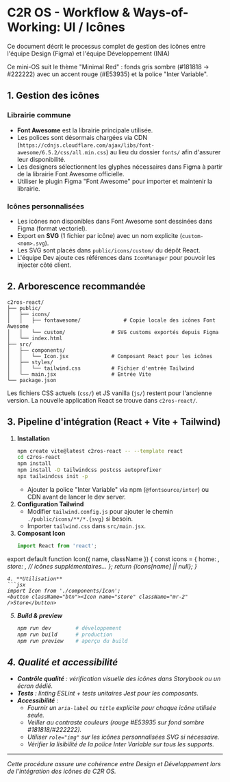 # C2R OS - Workflow & Ways-of-Working: UI / Icônes

Ce document décrit le processus complet de gestion des icônes entre l'équipe Design (Figma) et l'équipe Développement (INIA)

Ce mini-OS suit le thème "Minimal Red" : fonds gris sombre (#181818 → #222222) avec un accent rouge (#E53935) et la police "Inter Variable".

## 1. Gestion des icônes

### Librairie commune
- **Font Awesome** est la librairie principale utilisée.
- Les polices sont désormais chargées via CDN (`https://cdnjs.cloudflare.com/ajax/libs/font-awesome/6.5.2/css/all.min.css`) au lieu du dossier `fonts/` afin d'assurer leur disponibilité.
- Les designers sélectionnent les glyphes nécessaires dans Figma à partir de la librairie Font Awesome officielle.
- Utiliser le plugin Figma "Font Awesome" pour importer et maintenir la librairie.

### Icônes personnalisées
- Les icônes non disponibles dans Font Awesome sont dessinées dans Figma (format vectoriel).
- Export en **SVG** (1 fichier par icône) avec un nom explicite (`custom-<nom>.svg`).
- Les SVG sont placés dans `public/icons/custom/` du dépôt React.
- L'équipe Dev ajoute ces références dans `IconManager` pour pouvoir les injecter côté client.

## 2. Arborescence recommandée

```
c2ros-react/
├── public/
│   ├── icons/
│   │   ├── fontawesome/              # Copie locale des icônes Font Awesome
│   │   └── custom/               # SVG customs exportés depuis Figma
│   └── index.html
├── src/
│   ├── components/
│   │   └── Icon.jsx              # Composant React pour les icônes
│   ├── styles/
│   │   └── tailwind.css          # Fichier d'entrée Tailwind
│   └── main.jsx                  # Entrée Vite
└── package.json
```

Les fichiers CSS actuels (`css/`) et JS vanilla (`js/`) restent pour l'ancienne version. La nouvelle application React se trouve dans `c2ros-react/`.

## 3. Pipeline d'intégration (React + Vite + Tailwind)

1. **Installation**
   ```bash
   npm create vite@latest c2ros-react -- --template react
   cd c2ros-react
   npm install
   npm install -D tailwindcss postcss autoprefixer
   npx tailwindcss init -p
   ```
    - Ajouter la police "Inter Variable" via npm (`@fontsource/inter`) ou CDN avant de lancer le dev server.
2. **Configuration Tailwind**
   - Modifier `tailwind.config.js` pour ajouter le chemin `./public/icons/**/*.{svg}` si besoin.
   - Importer `tailwind.css` dans `src/main.jsx`.
3. **Composant Icon**
   ```jsx
   import React from 'react';

  export default function Icon({ name, className }) {
    const icons = {
      home: <i className="icon fa-solid fa-house" />,
      store: <i className="icon fa-solid fa-store" />,
      // icônes supplémentaires…
    };
    return <span className={className}>{icons[name] || null}</span>;
  }
   ```
4. **Utilisation**
   ```jsx
   import Icon from './components/Icon';
   <button className="btn"><Icon name="store" className="mr-2" />Store</button>
   ```
5. **Build & preview**
   ```bash
   npm run dev        # développement
   npm run build      # production
   npm run preview    # aperçu du build
   ```

## 4. Qualité et accessibilité

- **Contrôle qualité** : vérification visuelle des icônes dans Storybook ou un écran dédié.
- **Tests** : linting ESLint + tests unitaires Jest pour les composants.
- **Accessibilité** :
  - Fournir un `aria-label` ou `title` explicite pour chaque icône utilisée seule.
  - Veiller au contraste couleurs (rouge #E53935 sur fond sombre #181818/#222222).
  - Utiliser `role="img"` sur les icônes personnalisées SVG si nécessaire.
  - Vérifier la lisibilité de la police Inter Variable sur tous les supports.

---

Cette procédure assure une cohérence entre Design et Développement lors de l'intégration des icônes de C2R OS.
